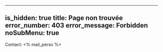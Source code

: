 ----- 
is_hidden: true
title: Page non trouvée
error_number: 403
error_message: Forbidden
noSubMenu: true
-----
Contact: <% mail_perso %>
